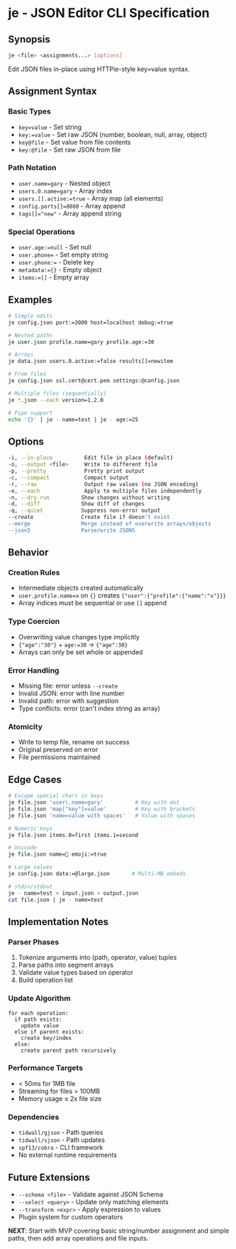 # je - JSON Editor CLI Specification

## Synopsis
```bash
je <file> <assignments...> [options]
```

Edit JSON files in-place using HTTPie-style key=value syntax.

## Assignment Syntax

### Basic Types
- `key=value` - Set string
- `key:=value` - Set raw JSON (number, boolean, null, array, object)
- `key@file` - Set value from file contents
- `key:@file` - Set raw JSON from file

### Path Notation
- `user.name=gary` - Nested object
- `users.0.name=gary` - Array index
- `users.[].active:=true` - Array map (all elements)
- `config.ports[]=8080` - Array append
- `tags[]="new"` - Array append string

### Special Operations
- `user.age:=null` - Set null
- `user.phone=` - Set empty string
- `user.phone:=` - Delete key
- `metadata:={}` - Empty object
- `items:=[]` - Empty array

## Examples

```bash
# Simple edits
je config.json port:=3000 host=localhost debug:=true

# Nested paths
je user.json profile.name=gary profile.age:=30

# Arrays
je data.json users.0.active:=false results[]=newitem

# From files
je config.json ssl.cert@cert.pem settings:@config.json

# Multiple files (sequentially)
je *.json --each version=1.2.0

# Pipe support
echo '{}' | je - name=test | je - age:=25
```

## Options

```bash
-i, --in-place          Edit file in place (default)
-o, --output <file>     Write to different file
-p, --pretty            Pretty print output
-c, --compact           Compact output
-r, --raw               Output raw values (no JSON encoding)
-e, --each              Apply to multiple files independently
-n, --dry-run          Show changes without writing
-d, --diff             Show diff of changes
-q, --quiet            Suppress non-error output
--create               Create file if doesn't exist
--merge                Merge instead of overwrite arrays/objects
--json5                Parse/write JSON5
```

## Behavior

### Creation Rules
- Intermediate objects created automatically
- `user.profile.name=x` on `{}` creates `{"user":{"profile":{"name":"x"}}}`
- Array indices must be sequential or use `[]` append

### Type Coercion
- Overwriting value changes type implicitly
- `{"age":"30"}` + `age:=30` → `{"age":30}`
- Arrays can only be set whole or appended

### Error Handling
- Missing file: error unless `--create`
- Invalid JSON: error with line number
- Invalid path: error with suggestion
- Type conflicts: error (can't index string as array)

### Atomicity
- Write to temp file, rename on success
- Original preserved on error
- File permissions maintained

## Edge Cases

```bash
# Escape special chars in keys
je file.json 'user\.name=gary'          # Key with dot
je file.json 'map["key"]=value'         # Key with brackets
je file.json 'name=value with spaces'   # Value with spaces

# Numeric keys
je file.json items.0=first items.1=second

# Unicode
je file.json name=🦀 emoji:=true

# Large values
je config.json data:=@large.json       # Multi-MB embeds

# stdin/stdout
je - name=test < input.json > output.json
cat file.json | je - name=test
```

## Implementation Notes

### Parser Phases
1. Tokenize arguments into (path, operator, value) tuples
2. Parse paths into segment arrays
3. Validate value types based on operator
4. Build operation list

### Update Algorithm
```
for each operation:
  if path exists:
    update value
  else if parent exists:
    create key/index
  else:
    create parent path recursively
```

### Performance Targets
- < 50ms for 1MB file
- Streaming for files > 100MB
- Memory usage ≤ 2x file size

### Dependencies
- `tidwall/gjson` - Path queries
- `tidwall/sjson` - Path updates  
- `spf13/cobra` - CLI framework
- No external runtime requirements

## Future Extensions
- `--schema <file>` - Validate against JSON Schema
- `--select <query>` - Update only matching elements
- `--transform <expr>` - Apply expression to values
- Plugin system for custom operators

**NEXT**: Start with MVP covering basic string/number assignment and simple paths, then add array operations and file inputs.